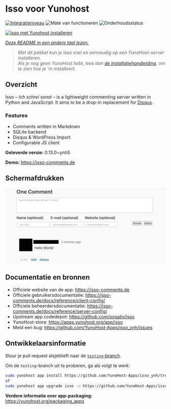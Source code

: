 <!--
NB: Deze README is automatisch gegenereerd door <https://github.com/YunoHost/apps/tree/master/tools/readme_generator>
Hij mag NIET handmatig aangepast worden.
-->

# Isso voor Yunohost

[![Integratieniveau](https://dash.yunohost.org/integration/isso.svg)](https://ci-apps.yunohost.org/ci/apps/isso/) ![Mate van functioneren](https://ci-apps.yunohost.org/ci/badges/isso.status.svg) ![Onderhoudsstatus](https://ci-apps.yunohost.org/ci/badges/isso.maintain.svg)

[![Isso met Yunohost installeren](https://install-app.yunohost.org/install-with-yunohost.svg)](https://install-app.yunohost.org/?app=isso)

*[Deze README in een andere taal lezen.](./ALL_README.md)*

> *Met dit pakket kun je Isso snel en eenvoudig op een YunoHost-server installeren.*  
> *Als je nog geen YunoHost hebt, lees dan [de installatiehandleiding](https://yunohost.org/install), om te zien hoe je 'm installeert.*

## Overzicht

Isso – *Ich schrei sonst* – is a lightweight commenting server written in Python and JavaScript. It aims to be a drop-in replacement for
[Disqus](http://disqus.com).

### Features

- Comments written in Markdown
- SQLite backend
- Disqus & WordPress Import
- Configurable JS client 

**Geleverde versie:** 0.13.0~ynh5

**Demo:** <https://isso-comments.de>

## Schermafdrukken

![Schermafdrukken van Isso](./doc/screenshots/example.jpg)

## Documentatie en bronnen

- Officiele website van de app: <https://isso-comments.de>
- Officiele gebruikersdocumentatie: <https://isso-comments.de/docs/reference/client-config/>
- Officiele beheerdersdocumentatie: <https://isso-comments.de/docs/reference/server-config/>
- Upstream app codedepot: <https://github.com/posativ/isso>
- YunoHost-store: <https://apps.yunohost.org/app/isso>
- Meld een bug: <https://github.com/YunoHost-Apps/isso_ynh/issues>

## Ontwikkelaarsinformatie

Stuur je pull request alsjeblieft naar de [`testing`-branch](https://github.com/YunoHost-Apps/isso_ynh/tree/testing).

Om de `testing`-branch uit te proberen, ga als volgt te werk:

```bash
sudo yunohost app install https://github.com/YunoHost-Apps/isso_ynh/tree/testing --debug
of
sudo yunohost app upgrade isso -u https://github.com/YunoHost-Apps/isso_ynh/tree/testing --debug
```

**Verdere informatie over app-packaging:** <https://yunohost.org/packaging_apps>
